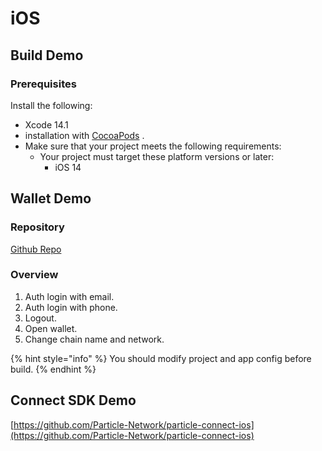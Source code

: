 # iOS

## Build Demo

### Prerequisites <a href="#prerequisites" id="prerequisites"></a>

Install the following:

* Xcode 14.1
* installation with [CocoaPods](https://guides.cocoapods.org/using/getting-started.html#getting-started) .
* Make sure that your project meets the following requirements:
  * Your project must target these platform versions or later:
    * iOS 14

## Wallet Demo

### Repository

[Github Repo](https://github.com/Particle-Network/particle-ios)

### Overview

1. Auth login with email.
2. Auth login with phone.
3. Logout.
4. Open wallet.
5. Change chain name and network.

{% hint style="info" %}
You should modify project and app config before build.
{% endhint %}

## Connect SDK Demo

[https://github.com/Particle-Network/particle-connect-ios](https://github.com/Particle-Network/particle-connect-ios)
